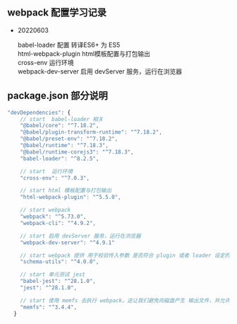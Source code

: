 ## webpack 配置学习记录
- 20220603

    babel-loader 配置 转译ES6+ 为 ES5\
    html-webpack-plugin  html模板配置与打包输出\
    cross-env 运行环境\
    webpack-dev-server 启用 devServer 服务，运行在浏览器

## package.json 部分说明
```js
"devDependencies": {
    // start  babel-loader 相关
    "@babel/core": "^7.18.2",
    "@babel/plugin-transform-runtime": "^7.18.2",
    "@babel/preset-env": "^7.18.2",
    "@babel/runtime": "^7.18.3",
    "@babel/runtime-corejs3": "^7.18.3",
    "babel-loader": "^8.2.5",

    // start  运行环境
    "cross-env": "^7.0.3",

    // start html 模板配置与打包输出
    "html-webpack-plugin": "^5.5.0",

    // start webpack
    "webpack": "^5.73.0",
    "webpack-cli": "^4.9.2",

    // start 启用 devServer 服务，运行在浏览器
    "webpack-dev-server": "^4.9.1"

    // start webpack 提供 用于校验传入参数 是否符合 plugin 或者 loader 设定的格式
    "schema-utils": "^4.0.0",

    // start 单元测试 jest
    "babel-jest": "^28.1.0",
    "jest": "^28.1.0",

    // start 使用 memfs 去执行 webpack。这让我们避免向磁盘产生 输出文件，并允许我们访问获取转换模块的统计数据 stats
    "memfs": "^3.4.4",
  }
```
